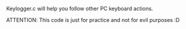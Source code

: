Keylogger.c will help you follow other PC keyboard actions.

ATTENTION: This code is just for practice and not for evil purposes :D
